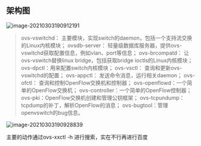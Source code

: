 ## 架构图

![image-20210303190912191](D:\mynote\tupian\image-20210303190912191.png)

> ovs-vswitchd： 主要模块，实现switch的daemon，包括一个支持流交换的Linux内核模块；
> ovsdb-server： 轻量级数据库服务器，提供ovs-vswitchd获取配置信息，例如vlan、port等信息；
> ovs-brcompatd： 让ovs-vswitch替换linux bridge，包括获取bridge ioctls的Linux内核模块；
> ovs-dpctl：用来配置switch内核模块；
> ovs-vsctl： 查询和更新ovs-vswitchd的配置；
> ovs-appctl： 发送命令消息，运行相关daemon；
> ovs-ofctl： 查询和控制OpenFlow交换机和控制器；
> ovs-openflowd：一个简单的OpenFlow交换机；
> ovs-controller：一个简单的OpenFlow控制器；
> ovs-pki：OpenFlow交换机创建和管理公钥框架；
> ovs-tcpundump：tcpdump的补丁，解析OpenFlow的消息；
> ovs-bugtool：管理openvswitch的bug信息。

![image-20210303190928839](D:\mynote\tupian\image-20210303190928839.png)

主要的动作通过ovs-xxctl -h 进行搜索，实在不行再进行百度